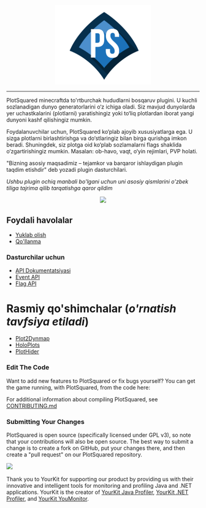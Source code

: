 <p align="center">
    <img src="https://raw.githubusercontent.com/IntellectualSites/Assets/main/plugins/PlotSquared/PlotSquared.svg" width="250">
</p>

---

PlotSquared minecraftda to'rtburchak hududlarni bosqaruv plugini.
U kuchli sozlanadigan dunyo generatorlarini o‘z ichiga oladi.
Siz mavjud dunyolarda yer uchastkalarini (plotlarni) yaratishingiz yoki to‘liq plotlardan iborat yangi dunyoni kashf qilishingiz mumkin.

Foydalanuvchilar uchun, PlotSquared ko‘plab ajoyib xususiyatlarga ega.
U sizga plotlarni birlashtirishga va do‘stlaringiz bilan birga qurishga imkon beradi.
Shuningdek, siz plotga oid ko‘plab sozlamalarni flags shaklida o‘zgartirishingiz mumkin. Masalan: ob-havo, vaqt, o‘yin rejimlari, PVP holati.

"Bizning asosiy maqsadimiz – tejamkor va barqaror ishlaydigan plugin taqdim etishdir" deb yozadi plugin dasturchilari.

_Ushbu plugin ochiq manbali bo'lgani uchun uni asosiy qismlarini o'zbek tiliga tajrima qilib tarqatishga qaror qildim_

<p align="center">
    <a href="https://bstats.org/plugin/bukkit/PlotSquared" title="PlotSquared on bStats">
        <img src="https://bstats.org/signatures/bukkit/PlotSquared.svg" />
    </a>
</p>

## Foydali havolalar

* [Yuklab olish](https://www.spigotmc.org/resources/77506/)
* [Qo'llanma](https://intellectualsites.gitbook.io/plotsquared/)

### Dasturchilar uchun

* [API Dokumentatsiyasi](https://intellectualsites.gitbook.io/plotsquared/api/api-documentation)
* [Event API](https://intellectualsites.gitbook.io/plotsquared/api/event-api)
* [Flag API](https://intellectualsites.gitbook.io/plotsquared/api/flag-api)

# Rasmiy qo'shimchalar (_o'rnatish tavfsiya etiladi_)

* [Plot2Dynmap](http://www.spigotmc.org/resources/plot2dynmap.1292/)
* [HoloPlots](https://www.spigotmc.org/resources/holoplots.4880/)
* [PlotHider](https://www.spigotmc.org/resources/plot-hider.20701/)

### Edit The Code

Want to add new features to PlotSquared or fix bugs yourself? You can get the game running, with PlotSquared, from the code here:

For additional information about compiling PlotSquared,
see [CONTRIBUTING.md](https://github.com/IntellectualSites/.github/blob/main/CONTRIBUTING.md)

### Submitting Your Changes

PlotSquared is open source (specifically licensed under GPL v3), so note that your contributions will also be open source. The
best way to submit a change is to create a fork on GitHub, put your changes there, and then create a "pull request" on our
PlotSquared repository.

<a href="https://yourkit.com/">
    <img src="https://www.yourkit.com/images/yklogo.png">
</a>

Thank you to YourKit for supporting our product by providing us with their innovative and intelligent tools
for monitoring and profiling Java and .NET applications.
YourKit is the creator
of [YourKit Java Profiler](https://www.yourkit.com/java/profiler/), [YourKit .NET Profiler](https://www.yourkit.com/.net/profiler/),
and [YourKit YouMonitor](https://www.yourkit.com/youmonitor/).
